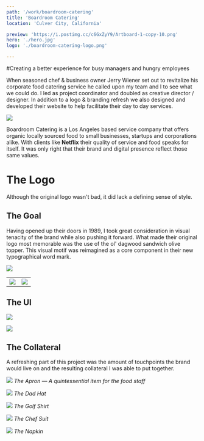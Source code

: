 ```yaml
---
path: '/work/boardroom-catering'
title: 'Boardroom Catering'
location: 'Culver City, California'

preview: 'https://i.postimg.cc/c6GxZyY9/Artboard-1-copy-10.png'
hero: './hero.jpg'
logo: './boardroom-catering-logo.png'

---
```

#Creating a better experience for busy managers and hungry employees

When seasoned chef & business owner Jerry Wiener set out to revitalize his corporate food catering service he called upon my team and I to see what we could do. I led as project coordinator and doubled as creative director / designer. In addition to a logo & branding refresh we also designed and developed their website to help facilitate their day to day services.

![](./boardroom-farm-fresh-lettuce.jpg)

Boardroom Catering is a Los Angeles based service company that offers organic locally sourced food to small businesses, startups and corporations alike. With clients like **Netflix** their quality of service and food speaks for itself. It was only right that their brand and digital presence reflect those same values.

# The Logo

Although the original logo wasn't bad, it did lack a defining sense of style.

## The Goal

Having opened up their doors in 1989, I took great consideration in visual tenacity of the brand while also pushing it forward. What made their original logo most memorable was the use of the ol' dagwood sandwich olive topper. This visual motif was reimagined as a core component in their new typographical word mark.

![](./boardroom-logo-black-linen.jpg)

| | |
|-|-|
| ![](./boardroom-chalkboard2.jpg) | ![](./boardroom-paper.jpg) |



## The UI

![](./boardroom-catering_ui-1.png)

![](./boardroom-catering_ui-2.png)

## The Collateral

A refreshing part of this project was the amount of touchpoints the brand would live on and the resulting collateral I was able to put together.

![](./apron.jpg)
*The Apron — A quintessential item for the food staff*

![](./dad-hat.jpg)
*The Dad Hat*

![](./uniform-black-golf-shirt.jpg)
*The Golf Shirt*

![](./boardroom-catering_chef-suit.jpg)
*The Chef Suit*

![](./boardroom-napkins.jpg)
*The Napkin*
